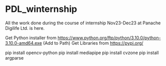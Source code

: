 # PDL_winternship
All the work done during the course of internship Nov23-Dec23 at Panache Digilife Ltd. is here.


Get Python installer from https://www.python.org/ftp/python/3.10.0/python-3.10.0-amd64.exe (Add to Path)
Get Libraries from https://pypi.org/

pip install opencv-python
pip install mediapipe
pip install cvzone
pip install argparse
